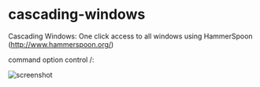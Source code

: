 # cascading-windows
Cascading Windows: One click access to all windows using HammerSpoon (http://www.hammerspoon.org/)

command option control /:

![screenshot](https://user-images.githubusercontent.com/594871/87063699-985c4e80-c206-11ea-8a7c-a0906ef7e854.png)
